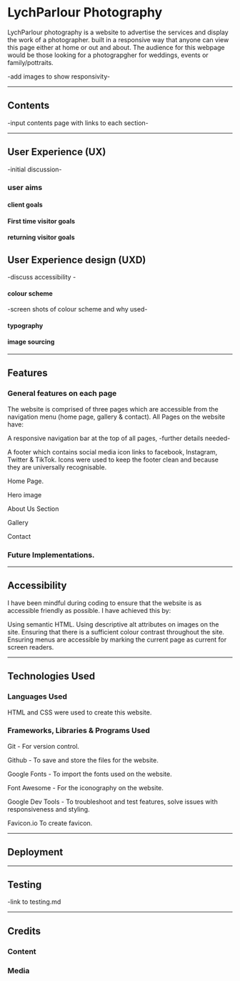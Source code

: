 # LychParlour Photography

LychParlour photography is a website to advertise the services and display the work of a photographer.
built in a responsive way that anyone can view this page either at home or out and about.
The audience for this webpage would be those looking for a photograpgher for weddings, events or family/pottraits.

-add images to show responsivity-

---

## Contents
-input contents page with links to each section-

---

## User Experience (UX)
-initial discussion-
### user aims

#### client goals

#### First time visitor goals

#### returning visitor goals

## User Experience design (UXD)
-discuss accessibility -

#### colour scheme
-screen shots of colour scheme and why used-

#### typography

#### image sourcing

---

## Features

### General features on each page
The website is comprised of three pages which are accessible from the navigation menu (home page, gallery & contact).
All Pages on the website have:

A responsive navigation bar at the top of all pages, -further details needed-

A footer which contains social media icon links to facebook, Instagram, Twitter & TikTok. Icons were used to keep the footer clean and because they are universally recognisable.

Home Page.

Hero image

About Us Section

Gallery

Contact

### Future Implementations.

---

## Accessibility
I have been mindful during coding to ensure that the website is as accessible friendly as possible. I have achieved this by:

Using semantic HTML.
Using descriptive alt attributes on images on the site.
Ensuring that there is a sufficient colour contrast throughout the site.
Ensuring menus are accessible by marking the current page as current for screen readers.

---

## Technologies Used
### Languages Used
HTML and CSS were used to create this website.

### Frameworks, Libraries & Programs Used

Git - For version control.

Github - To save and store the files for the website.

Google Fonts - To import the fonts used on the website.

Font Awesome - For the iconography on the website.

Google Dev Tools - To troubleshoot and test features, solve issues with responsiveness and styling.

Favicon.io To create favicon.

---

## Deployment

---

## Testing

-link to testing.md

---

## Credits

### Content

### Media
